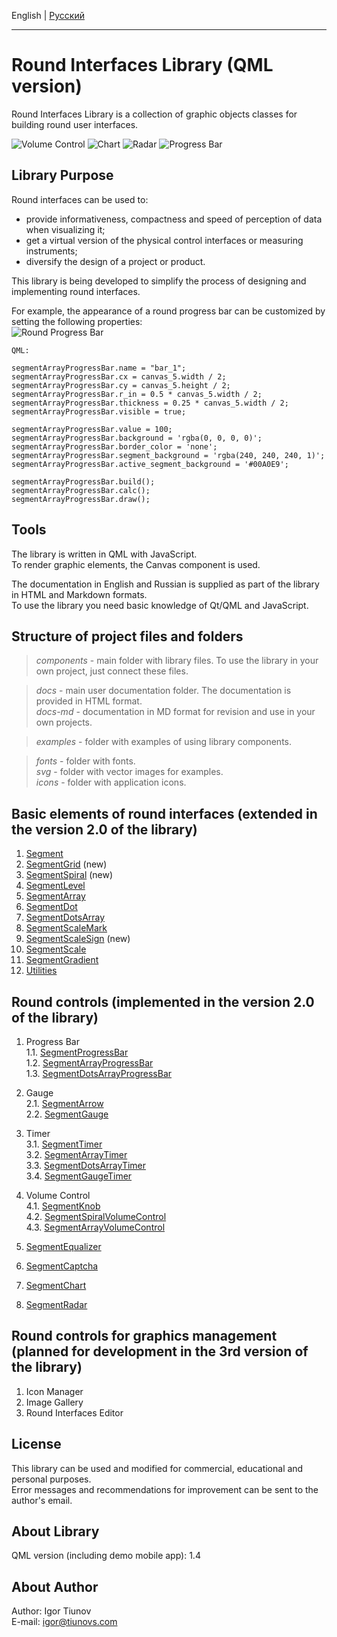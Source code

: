 English | <a href="readme.ru.html">Русский</a>

***

# Round Interfaces Library (QML version)

Round Interfaces Library is a collection of graphic objects classes for building round user interfaces.  

![Volume Control](docs/images/qml_volume_control.png)
![Chart](docs/images/qml_chart.png)
![Radar](docs/images/qml_radar.png)
![Progress Bar](docs/images/qml_progress_bar.png)  

## Library Purpose 

Round interfaces can be used to:  

* provide informativeness, compactness and speed of perception of data when visualizing it;  
* get a virtual version of the physical control interfaces or measuring instruments;  
* diversify the design of a project or product.  

This library is being developed to simplify the process of designing and implementing round interfaces.  

For example, the appearance of a round progress bar can be customized by setting the following properties:  
![Round Progress Bar](docs/images/qml_custom_progress_bar.png)

>
    QML:  
>>
    segmentArrayProgressBar.name = "bar_1";
    segmentArrayProgressBar.cx = canvas_5.width / 2;
    segmentArrayProgressBar.cy = canvas_5.height / 2;
    segmentArrayProgressBar.r_in = 0.5 * canvas_5.width / 2;
    segmentArrayProgressBar.thickness = 0.25 * canvas_5.width / 2;
    segmentArrayProgressBar.visible = true;
>>
    segmentArrayProgressBar.value = 100;
    segmentArrayProgressBar.background = 'rgba(0, 0, 0, 0)';
    segmentArrayProgressBar.border_color = 'none';
    segmentArrayProgressBar.segment_background = 'rgba(240, 240, 240, 1)';
    segmentArrayProgressBar.active_segment_background = '#00A0E9';
>>
    segmentArrayProgressBar.build();
    segmentArrayProgressBar.calc();
    segmentArrayProgressBar.draw();  

## Tools  

The library is written in QML with JavaScript.  
To render graphic elements, the Canvas component is used.  

The documentation in English and Russian is supplied as part of the library in HTML and Markdown formats.  
To use the library you need basic knowledge of Qt/QML and JavaScript.  

## Structure of project files and folders  

> *components* - main folder with library files. To use the library in your own project, just connect these files.  

> *docs* - main user documentation folder. The documentation is provided in HTML format.    
> *docs-md* - documentation in MD format for revision and use in your own projects.  

> *examples* - folder with examples of using library components.  

> *fonts* - folder with fonts.  
> *svg* - folder with vector images for examples.  
> *icons* - folder with application icons.  

## Basic elements of round interfaces (extended in the version 2.0 of the library)  

1. <a href="docs/segment.html">Segment</a>  
2. <a href="docs/segment-grid.html">SegmentGrid</a> (new)  
3. <a href="docs/segment-spiral.html">SegmentSpiral</a> (new)  
4. <a href="docs/segment-level.html">SegmentLevel</a>  
5. <a href="docs/segment-array.html">SegmentArray</a>  
6. <a href="docs/segment-dot.html">SegmentDot</a>  
7. <a href="docs/segment-dots-array.html">SegmentDotsArray</a>  
8. <a href="docs/segment-scale-mark.html">SegmentScaleMark</a>  
9. <a href="docs/segment-scale-sign.html">SegmentScaleSign</a> (new)  
10. <a href="docs/segment-scale.html">SegmentScale</a>
11. <a href="docs/segment-gradient.html">SegmentGradient</a>  
12. <a href="docs/utilities.html">Utilities</a>  

## Round controls (implemented in the version 2.0 of the library)  

1. Progress Bar  
1.1. <a href="docs/segment-progress-bar.html">SegmentProgressBar</a>  
1.2. <a href="docs/segment-array-progress-bar.html">SegmentArrayProgressBar</a>  
1.3. <a href="docs/segment-dots-array-progress-bar.html">SegmentDotsArrayProgressBar</a>  

2. Gauge  
2.1. <a href="docs/segment-arrow.html">SegmentArrow</a>  
2.2. <a href="docs/segment-gauge.html">SegmentGauge</a>  

3. Timer  
3.1. <a href="docs/segment-timer.html">SegmentTimer</a>  
3.2. <a href="docs/segment-array-timer.html">SegmentArrayTimer</a>  
3.3. <a href="docs/segment-dots-array-timer.html">SegmentDotsArrayTimer</a>  
3.4. <a href="docs/segment-gauge-timer.html">SegmentGaugeTimer</a>  

4. Volume Control  
4.1. <a href="docs/segment-knob.html">SegmentKnob</a>  
4.2. <a href="docs/segment-spiral-volume-control.html">SegmentSpiralVolumeControl</a>  
4.3. <a href="docs/segment-array-volume-control.html">SegmentArrayVolumeControl</a>  

5. <a href="docs/segment-equalizer.html">SegmentEqualizer</a>  

6. <a href="docs/segment-captcha.html">SegmentCaptcha</a>  

7. <a href="docs/segment-chart.html">SegmentChart</a>  

8. <a href="docs/segment-radar.html">SegmentRadar</a>  


## Round controls for graphics management (planned for development in the 3rd version of the library)  

1. Icon Manager  
2. Image Gallery  
3. Round Interfaces Editor  

## License  
This library can be used and modified for commercial, educational and personal purposes.  
Error messages and recommendations for improvement can be sent to the author's email.  

## About Library
QML version (including demo mobile app): 1.4  

## About Author  
Author: Igor Tiunov  
E-mail: igor@tiunovs.com  